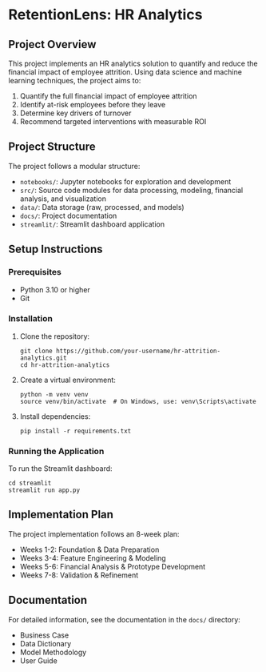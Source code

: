 # RetentionLens: HR Analytics
## Project Overview

This project implements an HR analytics solution to quantify and reduce the financial impact of employee attrition. Using data science and machine learning techniques, the project aims to:

1. Quantify the full financial impact of employee attrition
2. Identify at-risk employees before they leave
3. Determine key drivers of turnover
4. Recommend targeted interventions with measurable ROI

## Project Structure

The project follows a modular structure:

- `notebooks/`: Jupyter notebooks for exploration and development
- `src/`: Source code modules for data processing, modeling, financial analysis, and visualization
- `data/`: Data storage (raw, processed, and models)
- `docs/`: Project documentation
- `streamlit/`: Streamlit dashboard application

## Setup Instructions

### Prerequisites

- Python 3.10 or higher
- Git

### Installation

1. Clone the repository:
   ```
   git clone https://github.com/your-username/hr-attrition-analytics.git
   cd hr-attrition-analytics
   ```

2. Create a virtual environment:
   ```
   python -m venv venv
   source venv/bin/activate  # On Windows, use: venv\Scripts\activate
   ```

3. Install dependencies:
   ```
   pip install -r requirements.txt
   ```

### Running the Application

To run the Streamlit dashboard:

```
cd streamlit
streamlit run app.py
```

## Implementation Plan

The project implementation follows an 8-week plan:

- Weeks 1-2: Foundation & Data Preparation
- Weeks 3-4: Feature Engineering & Modeling
- Weeks 5-6: Financial Analysis & Prototype Development
- Weeks 7-8: Validation & Refinement

## Documentation

For detailed information, see the documentation in the `docs/` directory:

- Business Case
- Data Dictionary
- Model Methodology
- User Guide